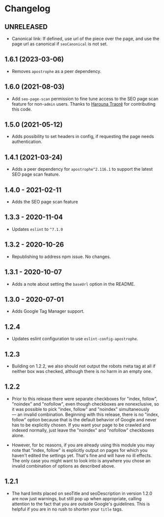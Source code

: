 # Changelog

## UNRELEASED

- Canonical link: If defined, use url of the piece over the page, and use the page url as canonical if `seoCanonical` is not set.

## 1.6.1 (2023-03-06)

- Removes `apostrophe` as a peer dependency.

## 1.6.0 (2021-08-03)

- Add `seo-page-scan` permission to fine tune access to the SEO page scan feature for non-`admin` users. Thanks to [Harouna Traoré](https://harounatraore.com/) for contributing this code.

## 1.5.0 (2021-05-12)
- Adds possibility to set headers in config, if requesting the page needs authentication.

## 1.4.1 (2021-03-24)
- Adds a peer dependency for `apostrophe^2.116.1` to support the latest SEO page scan feature.

## 1.4.0 - 2021-02-11
- Adds the SEO page scan feature

## 1.3.3 - 2020-11-04
- Updates `eslint` to `^7.1.0`

## 1.3.2 - 2020-10-26
- Republishing to address npm issue. No changes.

## 1.3.1 - 2020-10-07
- Adds a note about setting the `baseUrl` option in the README.

## 1.3.0 - 2020-07-01

- Adds Google Tag Manager support.

## 1.2.4

- Updates eslint configuration to use `eslint-config-apostrophe`.

## 1.2.3

- Building on 1.2.2, we also should not output the robots meta tag at all if neither box was checked, although there is no harm in an empty one.

## 1.2.2

- Prior to this release there were separate checkboxes for "index, follow", "noindex" and "nofollow", even though checkboxes are nonexclusive, so it was possible to pick "index, follow" and "noindex" simultaneously — an invalid combination. Beginning with this release, there is no "index, follow" option because that is the default behavior of Google and never has to be explicitly chosen. If you want your page to be crawled and indexed normally, just leave the "noindex" and "nofollow" checkboxes alone.

- However, for bc reasons, if you are already using this module you may note that "index, follow" is explicitly output on pages for which you haven't edited the settings yet. That's fine and will have no ill effects. The only case you might want to look into is anywhere you chose an invalid combination of options as described above.

## 1.2.1

- The hard limits placed on seoTitle and seoDescription in version 1.2.0 are now just warnings, but still pop up when appropriate, calling attention to the fact that you are outside Google's guidelines. This is helpful if you are in no rush to shorten your `title` tags.
